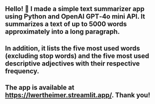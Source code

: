 ## Hello! 👋 I made a simple text summarizer app using Python and OpenAI GPT‑4o mini API. It summarizes a text of up to 5000 words approximately into a long paragraph. 

## In addition, it lists the five most used words (excluding stop words) and the five most used descriptive adjectives with their respective frequency. 

## The app is available at https://lwertheimer.streamlit.app/. Thank you!

<!--
**lwertheimer/lwertheimer** is a ✨ _special_ ✨ repository because its `README.md` (this file) appears on your GitHub profile.

Here are some ideas to get you started:

- 🔭 I’m currently working on ...
- 🌱 I’m currently learning ...
- 👯 I’m looking to collaborate on ...
- 🤔 I’m looking for help with ...
- 💬 Ask me about ...
- 📫 How to reach me: ...
- 😄 Pronouns: ...
- ⚡ Fun fact: ...
-->

